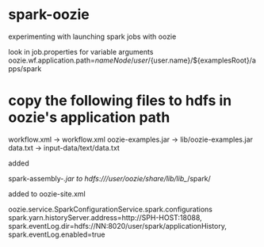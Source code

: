 # spark-oozie
experimenting with launching spark jobs with oozie

look in job.properties for variable arguments 
oozie.wf.application.path=${nameNode}/user/${user.name}/${examplesRoot}/apps/spark

# copy the following files to hdfs in oozie's application path
workflow.xml -> workflow.xml
oozie-examples.jar -> lib/oozie-examples.jar
data.txt -> input-data/text/data.txt

added

spark-assembly-*.jar to hdfs:///user/oozie/share/lib/lib_*/spark/

added to oozie-site.xml

<property>
<name>oozie.service.SparkConfigurationService.spark.configurations</name>
<value>spark.yarn.historyServer.address=http://SPH-HOST:18088, spark.eventLog.dir=hdfs://NN:8020/user/spark/applicationHistory, spark.eventLog.enabled=true</value>
